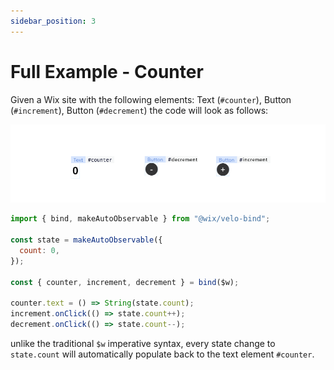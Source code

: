 ```yaml
---
sidebar_position: 3
---
```


# Full Example - Counter

Given a Wix site with the following elements: Text (`#counter`), Button (`#increment`), Button (`#decrement`) the code will look as follows:

![Counter Example](../static/img/counter.png)

```javascript
import { bind, makeAutoObservable } from "@wix/velo-bind";

const state = makeAutoObservable({
  count: 0,
});

const { counter, increment, decrement } = bind($w);

counter.text = () => String(state.count);
increment.onClick(() => state.count++);
decrement.onClick(() => state.count--);
```

unlike the traditional `$w` imperative syntax, every state change to `state.count` will automatically populate back to the text element `#counter`.
